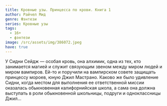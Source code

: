 ```yaml
---
title: Кровные узы. Принцесса по крови. Книга 1
author: Райчел Мид
genre: Фэнтези
series: Кровные узы
tags:
  - 16+
  - фэнтези
image: /src/assets/img/386072.jpeg
have: true
---
```

У Сидни Сейдж — особая кровь, она алхимик, одна из тех, кто занимается магией и служит связующим звеном между миром людей и миром вампиров. Ей-то и поручили на вампирском совете защищать принцессу мороев, юную Джил Мастрано. Каково же было удивление Сидни, когда местом для выполнения ее ответственной миссии оказалась обыкновенная калифорнийская школа, а сама она должна выступать в роли обыкновенной школьницы, подруги и одноклассницы Джил...
